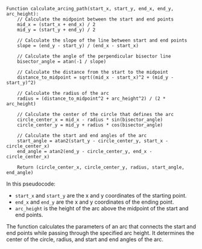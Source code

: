 ```
Function calculate_arcing_path(start_x, start_y, end_x, end_y, arc_height):
    // Calculate the midpoint between the start and end points
    mid_x = (start_x + end_x) / 2
    mid_y = (start_y + end_y) / 2

    // Calculate the slope of the line between start and end points
    slope = (end_y - start_y) / (end_x - start_x)

    // Calculate the angle of the perpendicular bisector line
    bisector_angle = atan(-1 / slope)

    // Calculate the distance from the start to the midpoint
    distance_to_midpoint = sqrt((mid_x - start_x)^2 + (mid_y - start_y)^2)

    // Calculate the radius of the arc
    radius = (distance_to_midpoint^2 + arc_height^2) / (2 * arc_height)

    // Calculate the center of the circle that defines the arc
    circle_center_x = mid_x - radius * sin(bisector_angle)
    circle_center_y = mid_y + radius * cos(bisector_angle)

    // Calculate the start and end angles of the arc
    start_angle = atan2(start_y - circle_center_y, start_x - circle_center_x)
    end_angle = atan2(end_y - circle_center_y, end_x - circle_center_x)

    Return (circle_center_x, circle_center_y, radius, start_angle, end_angle)

```

In this pseudocode:

 - ```start_x``` and ```start_y``` are the x and y coordinates of the starting point.
 - ```end_x``` and ```end_y``` are the x and y coordinates of the ending point.
 - ```arc_height``` is the height of the arc above the midpoint of the start and end points.

The function calculates the parameters of an arc that connects the start and end points 
while passing through the specified arc height. It determines the center of the circle, 
radius, and start and end angles of the arc.





